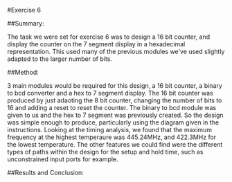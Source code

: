 #Exercise 6

##Summary:

The task we were set for exercise 6 was to design a 16 bit counter, and display the counter on the 7 segment display in a hexadecimal representation. This used many of the previous modules we've used slightly adapted to the larger number of bits.


##Method:

3 main modules would be required for this design, a 16 bit counter, a binary to bcd converter and a hex to 7 segment display. The 16 bit counter was produced by just adaoting the 8 bit counter, changing the number of bits to 16 and adding a reset to reset the counter. The binary to bcd module was given to us and the hex to 7 segment was previously created. So the design was simple enough to produce, particularly using the diagram given in the instructions. Looking at the timing analysis, we found that the maximum frequency at the highest temperaure was 445.24MHz, and 422.3MHz for the lowest temperature. The other features we could find were the different types of paths within the design for the setup and hold time, such as unconstrained input ports for example.


##Results and Conclusion:

